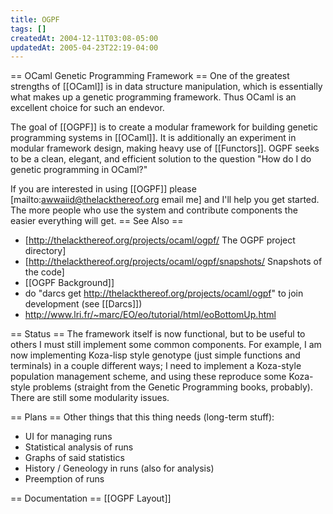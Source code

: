 ```yaml
---
title: OGPF
tags: []
createdAt: 2004-12-11T03:08-05:00
updatedAt: 2005-04-23T22:19-04:00
---
```


== OCaml Genetic Programming Framework ==
One of the greatest strengths of [[OCaml]] is in data structure manipulation, which is essentially what makes up a genetic programming framework. Thus OCaml is an excellent choice for such an endevor.

The goal of [[OGPF]] is to create a modular framework for building genetic programming systems in [[OCaml]]. It is additionally an experiment in modular framework design, making heavy use of [[Functors]]. OGPF seeks to be a clean, elegant, and efficient solution to the question "How do I do genetic programming in OCaml?"

If you are interested in using [[OGPF]] please [mailto:awwaiid@thelackthereof.org email me] and I'll help you get started. The more people who use the system and contribute components the easier everything will get.
== See Also ==
* [http://thelackthereof.org/projects/ocaml/ogpf/ The OGPF project directory]
* [http://thelackthereof.org/projects/ocaml/ogpf/snapshots/ Snapshots of the code]
* [[OGPF Background]]
* do <nowiki> "darcs get http://thelackthereof.org/projects/ocaml/ogpf" </nowiki> to join development (see [[Darcs]])
* http://www.lri.fr/~marc/EO/eo/tutorial/html/eoBottomUp.html

== Status ==
The framework itself is now functional, but to be useful to others I must still implement some common components. For example, I am now implementing Koza-lisp style genotype (just simple functions and terminals) in a couple different ways; I need to implement a Koza-style population management scheme, and using these reproduce some Koza-style problems (straight from the Genetic Programming books, probably). There are still some modularity issues.

== Plans ==
Other things that this thing needs (long-term stuff):
* UI for managing runs
* Statistical analysis of runs
* Graphs of said statistics
* History / Geneology in runs (also for analysis)
* Preemption of runs

== Documentation ==
[[OGPF Layout]]


